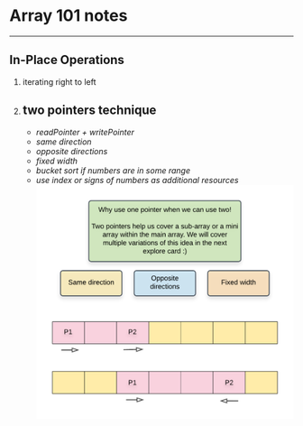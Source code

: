 # Array 101 notes
-------------------------
## In-Place Operations
1. iterating right to left
2. two pointers technique
   ---------------
   - *readPointer + writePointer*
   - *same direction*
   - *opposite directions*
   - *fixed width*
   - *bucket sort if numbers are in some range*
   - *use index or signs of numbers as additional resources*
   ![alt text](https://github.com/chopchap/leetcode/blob/main/images/Array_Basics_Conclusion_1.png?raw=true)
